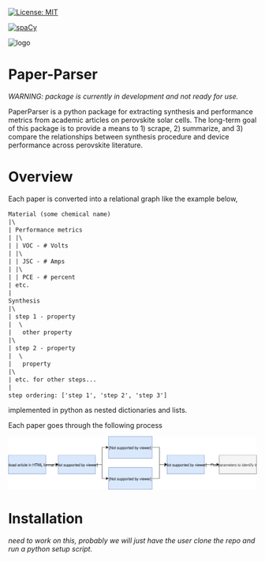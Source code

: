 
[![License: MIT](https://img.shields.io/badge/license-MIT-green.svg)](https://opensource.org/licenses/MIT)

[![spaCy](https://img.shields.io/badge/made%20with%20❤%20and-spaCy-09a3d5.svg)](https://spacy.io)

<!-- [![forthebadge](https://forthebadge.com/images/badges/fuck-it-ship-it.svg)](https://forthebadge.com) -->

![logo](https://github.com/paper-parser/paper-parser/blob/master/images/logo.png)



# Paper-Parser


_WARNING: package is currently in development and not ready for use._

PaperParser is a python package for extracting synthesis and performance metrics from academic articles on perovskite solar cells. The long-term goal of this package is to provide a means to 1) scrape, 2) summarize, and 3) compare the relationships between synthesis procedure and device performance across perovskite literature.

# Overview

Each paper is converted into a relational graph like the example below,

    Material (some chemical name)
    |\
    | Performance metrics
    | |\
    | | VOC - # Volts
    | |\
    | | JSC - # Amps
    | |\
    | | PCE - # percent
    | etc.
    |
    Synthesis
    |\
    | step 1 - property
    |  \
    |   other property
    |\
    | step 2 - property
    |  \
    |   property
    |\
    | etc. for other steps...
    |
    step ordering: ['step 1', 'step 2', 'step 3']

implemented in python as nested dictionaries and lists.

Each paper goes through the following process

![Flowchart for PaperParser workflow](doc/pp_flowchart.svg)

# Installation

_need to work on this, probably we will just have the user clone the repo and run a python setup script._
